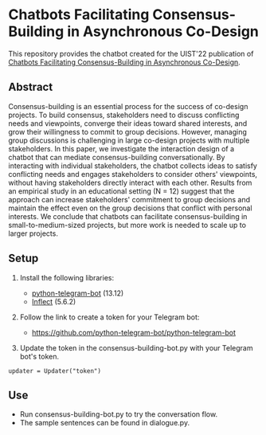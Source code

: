 # Chatbots Facilitating Consensus-Building in Asynchronous Co-Design

This repository provides the chatbot created for the UIST'22 publication of [Chatbots Facilitating Consensus-Building in Asynchronous Co-Design]().

## Abstract

Consensus-building is an essential process for the success of co-design projects. To build consensus, stakeholders need to discuss conflicting needs and viewpoints, converge their ideas toward shared interests, and grow their willingness to commit to group decisions. However, managing group discussions is challenging in large co-design projects with multiple stakeholders. In this paper, we investigate the interaction design of a chatbot that can mediate consensus-building conversationally. By interacting with individual stakeholders, the chatbot collects ideas to satisfy conflicting needs and engages stakeholders to consider others' viewpoints, without having stakeholders directly interact with each other. Results from an empirical study in an educational setting (N = 12) suggest that the approach can increase stakeholders' commitment to group decisions and maintain the effect even on the group decisions that conflict with personal interests. We conclude that chatbots can facilitate consensus-building in small-to-medium-sized projects, but more work is needed to scale up to larger projects.

## Setup

1. Install the following libraries:
      - [python-telegram-bot](https://github.com/python-telegram-bot/python-telegram-bot) (13.12)
      - [Inflect](https://pypi.org/project/inflect/) (5.6.2)

2. Follow the link to create a token for your Telegram bot:
      - https://github.com/python-telegram-bot/python-telegram-bot

3. Update the token in the consensus-building-bot.py with your Telegram bot's token.

```
updater = Updater("token")
```

## Use

- Run consensus-building-bot.py to try the conversation flow. 
- The sample sentences can be found in dialogue.py.
